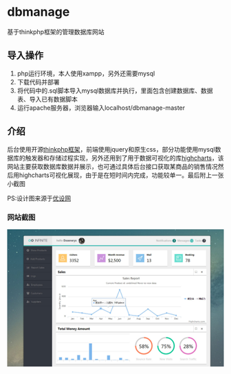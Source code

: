 # dbmanage
基于thinkphp框架的管理数据库网站

## 导入操作

1. php运行环境，本人使用xampp，另外还需要mysql
2. 下载代码并部署
3. 将代码中的.sql脚本导入mysql数据库并执行，里面包含创建数据库、数据表、导入已有数据脚本
4. 运行apache服务器，浏览器输入localhost/dbmanage-master  

## 介绍  

后台使用开源[thinkphp框架](http://www.thinkphp.cn/)，前端使用jquery和原生css，部分功能使用mysql数据库的触发器和存储过程实现，另外还用到了用于数据可视化的库[highcharts](http://new.hcharts.cn/)，该网站主要获取数据库数据并展示，也可通过具体后台接口获取某商品的销售情况然后用highcharts可视化展现，由于是在短时间内完成，功能较单一。最后附上一张小截图  

PS:设计图来源于[优设网](http://www.uisdc.com/)  

### 网站截图
![image](https://raw.githubusercontent.com/webyangmx/dbhomework/master/screenshot/screenshot.jpg)

